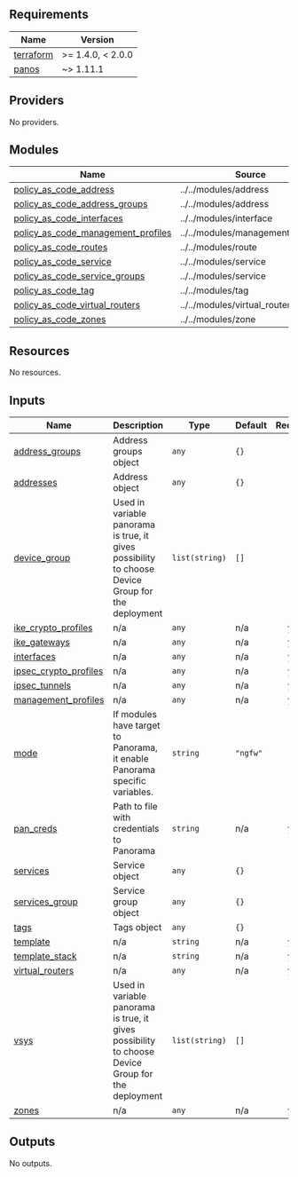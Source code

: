 <!-- BEGINNING OF PRE-COMMIT-TERRAFORM DOCS HOOK -->
## Requirements

| Name | Version |
|------|---------|
| <a name="requirement_terraform"></a> [terraform](#requirement\_terraform) | >= 1.4.0, < 2.0.0 |
| <a name="requirement_panos"></a> [panos](#requirement\_panos) | ~> 1.11.1 |

## Providers

No providers.

## Modules

| Name | Source | Version |
|------|--------|---------|
| <a name="module_policy_as_code_address"></a> [policy\_as\_code\_address](#module\_policy\_as\_code\_address) | ../../modules/address | n/a |
| <a name="module_policy_as_code_address_groups"></a> [policy\_as\_code\_address\_groups](#module\_policy\_as\_code\_address\_groups) | ../../modules/address | n/a |
| <a name="module_policy_as_code_interfaces"></a> [policy\_as\_code\_interfaces](#module\_policy\_as\_code\_interfaces) | ../../modules/interface | n/a |
| <a name="module_policy_as_code_management_profiles"></a> [policy\_as\_code\_management\_profiles](#module\_policy\_as\_code\_management\_profiles) | ../../modules/management_profile | n/a |
| <a name="module_policy_as_code_routes"></a> [policy\_as\_code\_routes](#module\_policy\_as\_code\_routes) | ../../modules/route | n/a |
| <a name="module_policy_as_code_service"></a> [policy\_as\_code\_service](#module\_policy\_as\_code\_service) | ../../modules/service | n/a |
| <a name="module_policy_as_code_service_groups"></a> [policy\_as\_code\_service\_groups](#module\_policy\_as\_code\_service\_groups) | ../../modules/service | n/a |
| <a name="module_policy_as_code_tag"></a> [policy\_as\_code\_tag](#module\_policy\_as\_code\_tag) | ../../modules/tag | n/a |
| <a name="module_policy_as_code_virtual_routers"></a> [policy\_as\_code\_virtual\_routers](#module\_policy\_as\_code\_virtual\_routers) | ../../modules/virtual_router | n/a |
| <a name="module_policy_as_code_zones"></a> [policy\_as\_code\_zones](#module\_policy\_as\_code\_zones) | ../../modules/zone | n/a |

## Resources

No resources.

## Inputs

| Name | Description | Type | Default | Required |
|------|-------------|------|---------|:--------:|
| <a name="input_address_groups"></a> [address\_groups](#input\_address\_groups) | Address groups object | `any` | `{}` | no |
| <a name="input_addresses"></a> [addresses](#input\_addresses) | Address object | `any` | `{}` | no |
| <a name="input_device_group"></a> [device\_group](#input\_device\_group) | Used in variable panorama is true, it gives possibility to choose Device Group for the deployment | `list(string)` | `[]` | no |
| <a name="input_ike_crypto_profiles"></a> [ike\_crypto\_profiles](#input\_ike\_crypto\_profiles) | n/a | `any` | n/a | yes |
| <a name="input_ike_gateways"></a> [ike\_gateways](#input\_ike\_gateways) | n/a | `any` | n/a | yes |
| <a name="input_interfaces"></a> [interfaces](#input\_interfaces) | n/a | `any` | n/a | yes |
| <a name="input_ipsec_crypto_profiles"></a> [ipsec\_crypto\_profiles](#input\_ipsec\_crypto\_profiles) | n/a | `any` | n/a | yes |
| <a name="input_ipsec_tunnels"></a> [ipsec\_tunnels](#input\_ipsec\_tunnels) | n/a | `any` | n/a | yes |
| <a name="input_management_profiles"></a> [management\_profiles](#input\_management\_profiles) | n/a | `any` | n/a | yes |
| <a name="input_mode"></a> [mode](#input\_mode) | If modules have target to Panorama, it enable Panorama specific variables. | `string` | `"ngfw"` | no |
| <a name="input_pan_creds"></a> [pan\_creds](#input\_pan\_creds) | Path to file with credentials to Panorama | `string` | n/a | yes |
| <a name="input_services"></a> [services](#input\_services) | Service object | `any` | `{}` | no |
| <a name="input_services_group"></a> [services\_group](#input\_services\_group) | Service group object | `any` | `{}` | no |
| <a name="input_tags"></a> [tags](#input\_tags) | Tags object | `any` | `{}` | no |
| <a name="input_template"></a> [template](#input\_template) | n/a | `string` | n/a | yes |
| <a name="input_template_stack"></a> [template\_stack](#input\_template\_stack) | n/a | `string` | n/a | yes |
| <a name="input_virtual_routers"></a> [virtual\_routers](#input\_virtual\_routers) | n/a | `any` | n/a | yes |
| <a name="input_vsys"></a> [vsys](#input\_vsys) | Used in variable panorama is true, it gives possibility to choose Device Group for the deployment | `list(string)` | `[]` | no |
| <a name="input_zones"></a> [zones](#input\_zones) | n/a | `any` | n/a | yes |

## Outputs

No outputs.
<!-- END OF PRE-COMMIT-TERRAFORM DOCS HOOK -->